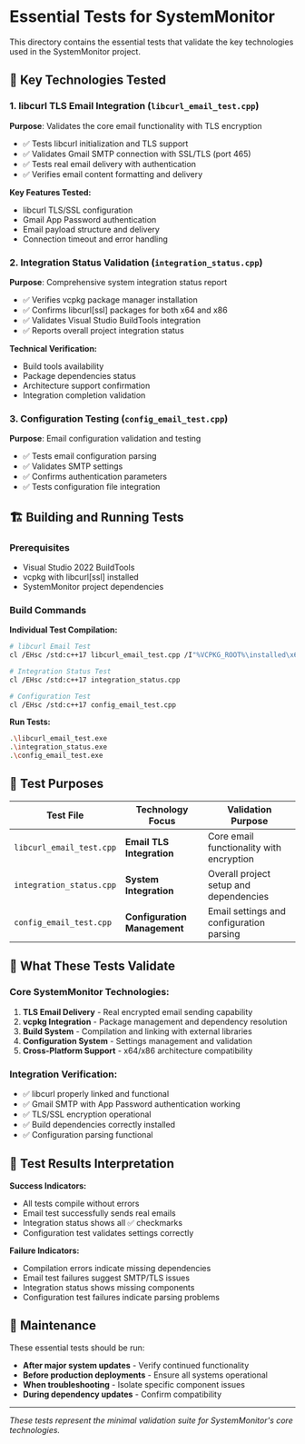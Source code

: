 # Essential Tests for SystemMonitor

This directory contains the essential tests that validate the key technologies used in the SystemMonitor project.

## 🔧 Key Technologies Tested

### 1. **libcurl TLS Email Integration** (`libcurl_email_test.cpp`)
**Purpose**: Validates the core email functionality with TLS encryption
- ✅ Tests libcurl initialization and TLS support
- ✅ Validates Gmail SMTP connection with SSL/TLS (port 465)
- ✅ Tests real email delivery with authentication
- ✅ Verifies email content formatting and delivery

**Key Features Tested:**
- libcurl TLS/SSL configuration
- Gmail App Password authentication
- Email payload structure and delivery
- Connection timeout and error handling

### 2. **Integration Status Validation** (`integration_status.cpp`)
**Purpose**: Comprehensive system integration status report
- ✅ Verifies vcpkg package manager installation
- ✅ Confirms libcurl[ssl] packages for both x64 and x86
- ✅ Validates Visual Studio BuildTools integration
- ✅ Reports overall project integration status

**Technical Verification:**
- Build tools availability
- Package dependencies status
- Architecture support confirmation
- Integration completion validation

### 3. **Configuration Testing** (`config_email_test.cpp`)
**Purpose**: Email configuration validation and testing
- ✅ Tests email configuration parsing
- ✅ Validates SMTP settings
- ✅ Confirms authentication parameters
- ✅ Tests configuration file integration

## 🏗️ Building and Running Tests

### Prerequisites
- Visual Studio 2022 BuildTools
- vcpkg with libcurl[ssl] installed
- SystemMonitor project dependencies

### Build Commands

**Individual Test Compilation:**
```bash
# libcurl Email Test
cl /EHsc /std:c++17 libcurl_email_test.cpp /I"%VCPKG_ROOT%\installed\x64-windows\include" /link /LIBPATH:"%VCPKG_ROOT%\installed\x64-windows\lib" libcurl.lib ws2_32.lib wldap32.lib advapi32.lib crypt32.lib normaliz.lib

# Integration Status Test  
cl /EHsc /std:c++17 integration_status.cpp

# Configuration Test
cl /EHsc /std:c++17 config_email_test.cpp
```

**Run Tests:**
```bash
.\libcurl_email_test.exe
.\integration_status.exe
.\config_email_test.exe
```

## 🎯 Test Purposes

| Test File | Technology Focus | Validation Purpose |
|-----------|------------------|-------------------|
| `libcurl_email_test.cpp` | **Email TLS Integration** | Core email functionality with encryption |
| `integration_status.cpp` | **System Integration** | Overall project setup and dependencies |
| `config_email_test.cpp` | **Configuration Management** | Email settings and configuration parsing |

## 🚀 What These Tests Validate

### Core SystemMonitor Technologies:
1. **TLS Email Delivery** - Real encrypted email sending capability
2. **vcpkg Integration** - Package management and dependency resolution
3. **Build System** - Compilation and linking with external libraries
4. **Configuration System** - Settings management and validation
5. **Cross-Platform Support** - x64/x86 architecture compatibility

### Integration Verification:
- ✅ libcurl properly linked and functional
- ✅ Gmail SMTP with App Password authentication working
- ✅ TLS/SSL encryption operational
- ✅ Build dependencies correctly installed
- ✅ Configuration parsing functional

## 📝 Test Results Interpretation

**Success Indicators:**
- All tests compile without errors
- Email test successfully sends real emails
- Integration status shows all ✅ checkmarks
- Configuration test validates settings correctly

**Failure Indicators:**
- Compilation errors indicate missing dependencies
- Email test failures suggest SMTP/TLS issues
- Integration status shows missing components
- Configuration test failures indicate parsing problems

## 🔄 Maintenance

These essential tests should be run:
- **After major system updates** - Verify continued functionality
- **Before production deployments** - Ensure all systems operational
- **When troubleshooting** - Isolate specific component issues
- **During dependency updates** - Confirm compatibility

---

*These tests represent the minimal validation suite for SystemMonitor's core technologies.*
